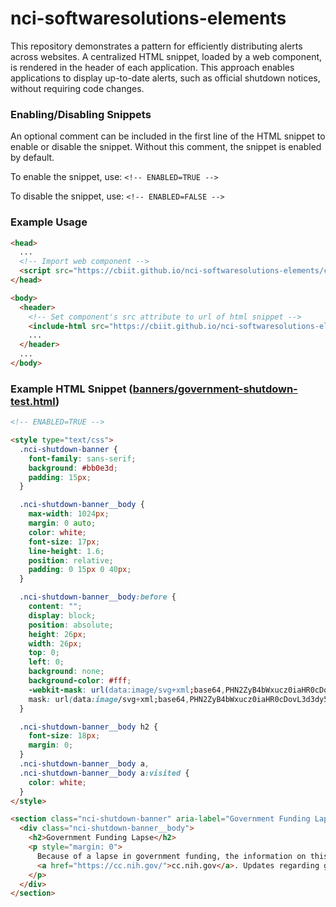 # nci-softwaresolutions-elements

This repository demonstrates a pattern for efficiently distributing alerts across websites. A centralized HTML snippet, loaded by a web component, is rendered in the header of each application. This approach enables applications to display up-to-date alerts, such as official shutdown notices, without requiring code changes.

### Enabling/Disabling Snippets

An optional comment can be included in the first line of the HTML snippet to enable or disable the snippet. Without this comment, the snippet is enabled by default.

To enable the snippet, use: ```<!-- ENABLED=TRUE -->```

To disable the snippet, use: ```<!-- ENABLED=FALSE -->```


### Example Usage
```html
<head>
  ...
  <!-- Import web component -->
  <script src="https://cbiit.github.io/nci-softwaresolutions-elements/components/include-html.js"></script>
</head>

<body>
  <header>
    <!-- Set component's src attribute to url of html snippet -->
    <include-html src="https://cbiit.github.io/nci-softwaresolutions-elements/banners/government-shutdown-test.html"></include-html>
    ...
  </header>
  ...
</body>
```


### Example HTML Snippet ([banners/government-shutdown-test.html](https://github.com/CBIIT/nci-softwaresolutions-elements/blob/main/banners/government-shutdown-test.html))
```html
<!-- ENABLED=TRUE -->

<style type="text/css">
  .nci-shutdown-banner {
    font-family: sans-serif;
    background: #bb0e3d;
    padding: 15px;
  }

  .nci-shutdown-banner__body {
    max-width: 1024px;
    margin: 0 auto;
    color: white;
    font-size: 17px;
    line-height: 1.6;
    position: relative;
    padding: 0 15px 0 40px;
  }

  .nci-shutdown-banner__body:before {
    content: "";
    display: block;
    position: absolute;
    height: 26px;
    width: 26px;
    top: 0;
    left: 0;
    background: none;
    background-color: #fff;
    -webkit-mask: url(data:image/svg+xml;base64,PHN2ZyB4bWxucz0iaHR0cDovL3d3dy53My5vcmcvMjAwMC9zdmciIHdpZHRoPSIyNCIgaGVpZ2h0PSIyNCIgdmlld0JveD0iMCAwIDI0IDI0Ij48cGF0aCBkPSJNMTIgMkM2LjQ4IDIgMiA2LjQ4IDIgMTJzNC40OCAxMCAxMCAxMCAxMC00LjQ4IDEwLTEwUzE3LjUyIDIgMTIgMnptMSAxNWgtMnYtMmgydjJ6bTAtNGgtMlY3aDJ2NnoiLz48L3N2Zz4=) no-repeat center/contain;
    mask: url(data:image/svg+xml;base64,PHN2ZyB4bWxucz0iaHR0cDovL3d3dy53My5vcmcvMjAwMC9zdmciIHdpZHRoPSIyNCIgaGVpZ2h0PSIyNCIgdmlld0JveD0iMCAwIDI0IDI0Ij48cGF0aCBkPSJNMTIgMkM2LjQ4IDIgMiA2LjQ4IDIgMTJzNC40OCAxMCAxMCAxMCAxMC00LjQ4IDEwLTEwUzE3LjUyIDIgMTIgMnptMSAxNWgtMnYtMmgydjJ6bTAtNGgtMlY3aDJ2NnoiLz48L3N2Zz4=) no-repeat center/contain;
  }

  .nci-shutdown-banner__body h2 {
    font-size: 18px;
    margin: 0;
  }
  .nci-shutdown-banner__body a,
  .nci-shutdown-banner__body a:visited {
    color: white;
  }
</style>

<section class="nci-shutdown-banner" aria-label="Government Funding Lapse">
  <div class="nci-shutdown-banner__body">
    <h2>Government Funding Lapse</h2>
    <p style="margin: 0">
      Because of a lapse in government funding, the information on this website may not be up to date, transactions submitted via the website may not be processed, and the agency may not be able to respond to inquiries until appropriations are enacted. The NIH Clinical Center (the research hospital of NIH) is open. For more details about its operating status, please visit
      <a href="https://cc.nih.gov/">cc.nih.gov</a>. Updates regarding government operating status and resumption of normal operations can be found at <a href="https://opm.gov/">OPM.gov</a>.
    </p>
  </div>
</section>
```